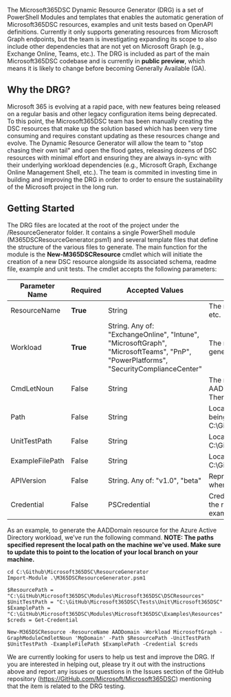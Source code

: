 The Microsoft365DSC Dynamic Resource Generator (DRG) is a set of PowerShell Modules and templates that enables the automatic generation of Microsoft365DSC resources, examples and unit tests based on OpenAPI definitions. Currently it only supports generating resources from Microsoft Graph endpoints, but the team is investigating expanding its scope to also include other dependencies that are not yet on Microsoft Graph (e.g., Exchange Online, Teams, etc.). The DRG is included as part of the main Microsoft365DSC codebase and is currently in **public preview**, which means it is likely to change before becoming Generally Available (GA).

## Why the DRG?

Microsoft 365 is evolving at a rapid pace, with new features being released on a regular basis and other legacy configuration items being deprecated. To this point, the Microsoft365DSC team has been manually creating the DSC resources that make up the solution based which has been very time consuming and requires constant updating as these resources change and evolve. The Dynamic Resource Generator will allow the team to "stop chasing their own tail" and open the flood gates, releasing dozens of DSC resources with minimal effort and ensuring they are always in-sync with their underlying workload dependencies (e.g., Microsoft Graph, Exchange Online Management Shell, etc.). The team is commited in investing time in building and improving the DRG in order to order to ensure the sustainability of the Microsoft project in the long run.

## Getting Started

The DRG files are located at the root of the project under the /ResourceGenerator folder. It contains a single PowerShell module (M365DSCResourceGenerator.psm1) and several template files that define the structure of the various files to generate. The main function for the module is the **New-M365DSCResource** cmdlet which will initiate the creation of a new DSC resource alongside its associated schema, readme file, example and unit tests. The cmdlet accepts the following parameters:

|Parameter Name|Required|Accepted Values|Description|
---|---|---|---|
|ResourceName|**True**|String|The name of the resource to be generated. E.g., AADDomain, IntuneResourcex, etc.|
|Workload|**True**|String. Any of: "ExchangeOnline", "Intune", "MicrosoftGraph", "MicrosoftTeams", "PnP", "PowerPlatforms", "SecurityComplianceCenter"|The name of the Microsoft 365 workload associated with the resource to be generated|
|CmdLetNoun|False|String|The noun part of the cmdlet associated with the resource. E.g., for the AADDomain resource, the associated cmdlets is Get-MgBetaDomain. Therefore the value for this property is 'MgDomain'.|
|Path|False|String|Local path to the root DSCResources folder where all the DSC Resources are being stored (e.g., C:\Github\Microsoft365DSC\Modules\Microsoft365DSC\DSCResources)|
|UnitTestPath|False|String|Local path to the root of the unit test folder (e.g., C:\GitHub\Microsoft365DSC\Tests\Unit\Microsoft365DSC)|
|ExampleFilePath|False|String|Local path to the root of the examples Ressources' folder (e.g. C:\GitHub\Microsoft365DSC\Modules\Microsoft365DSC\Examples\Resources)|
|APIVersion|False|String. Any of: "v1.0", "beta"|Represents what version of the Microsoft Graph APIs to use. Should use 'v1.0' whenever possible.|
|Credential|False|PSCredential|Credentials of a Microsoft 365 account that will be used to take a snapshot of the resource to be generated from a given tenant. This is used to generate the examples. **Use a test tenant**.|

As an example, to generate the AADDomain resource for the Azure Active Directory workload, we've run the following command. **NOTE: The paths specified represent the local path on the machine we've used. Make sure to update this to point to the location of your local branch on your machine.**

```
cd C:\Github\Microsoft365DSC\ResourceGenerator
Import-Module .\M365DSCResourceGenerator.psm1

$ResourcePath = "C:\GitHub\Microsoft365DSC\Modules\Microsoft365DSC\DSCResources"
$UnitTestPath = "C:\GitHub\Microsoft365DSC\Tests\Unit\Microsoft365DSC"
$ExamplePath = "C:\GitHub\Microsoft365DSC\Modules\Microsoft365DSC\Examples\Resources"
$creds = Get-Credential

New-M365DSCResource -ResourceName AADDomain -Workload MicrosoftGraph -GraphModuleCmdletNoun 'MgDomain' -Path $ResourcePath -UnitTestPath $UnitTestPath -ExampleFilePath $ExamplePath -Credential $creds
```

We are currently looking for users to help us test and improve the DRG. If you are interested in helping out, please try it out with the instructions above and report any issues or questions in the Issues section of the GitHub repository (https://GitHub.com/Microsoft/Microsoft365DSC) mentioning that the item is related to the DRG testing.
